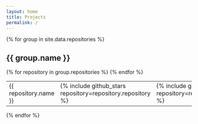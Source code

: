 ```yaml
---
layout: home
title: Projects
permalink: /
---
```


{% for group in site.data.repositories %}
## {{ group.name }}

<table>
  {% for repository in group.repositories %}
    <tr>
      <td>{{ repository.name }}</td>
      <td>{% include github_stars repository=repository.repository %}</td>
      <td>{% include github_issues repository=repository.repository %}</td>
      <td>{{ repository.description }}</td>
    </tr>
  {% endfor %}
</table>

{% endfor %}
